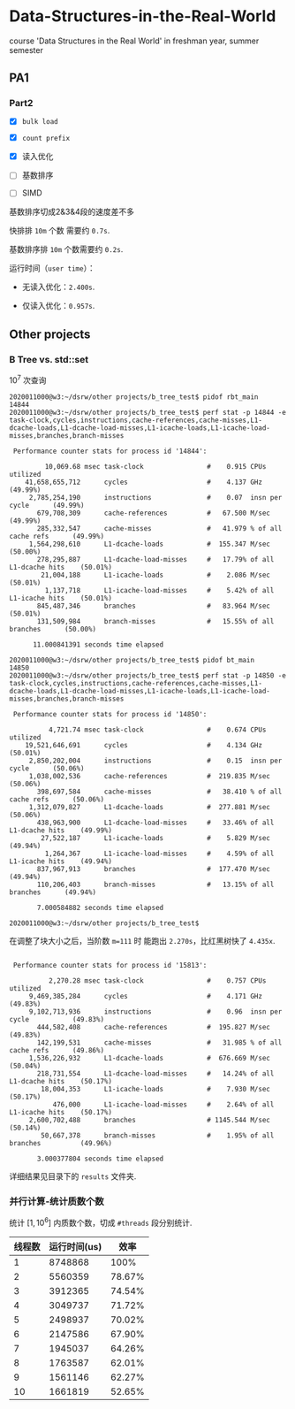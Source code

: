 # Data-Structures-in-the-Real-World
course 'Data Structures in the Real World' in freshman year, summer semester

## PA1

### Part2

- [x] `bulk load`
- [x] `count prefix`
- [x] 读入优化

- [ ] 基数排序
- [ ] SIMD



基数排序切成2&3&4段的速度差不多

快排排 `10m` 个数 需要约 `0.7s`.

基数排序排 `10m` 个数需要约 `0.2s`.



运行时间（`user time`）：

- 无读入优化：`2.400s`.

- 仅读入优化：`0.957s`.



## Other projects

### B Tree vs. std::set

$10^7$ 次查询

```shell
2020011000@w3:~/dsrw/other projects/b_tree_test$ pidof rbt_main
14844
2020011000@w3:~/dsrw/other projects/b_tree_test$ perf stat -p 14844 -e task-clock,cycles,instructions,cache-references,cache-misses,L1-dcache-loads,L1-dcache-load-misses,L1-icache-loads,L1-icache-load-misses,branches,branch-misses

 Performance counter stats for process id '14844':

         10,069.68 msec task-clock                #    0.915 CPUs utilized
    41,658,655,712      cycles                    #    4.137 GHz      (49.99%)
     2,785,254,190      instructions              #    0.07  insn per cycle      (49.99%)
       679,708,309      cache-references          #   67.500 M/sec      (49.99%)
       285,332,547      cache-misses              #   41.979 % of all cache refs      (49.99%)
     1,564,298,610      L1-dcache-loads           #  155.347 M/sec      (50.00%)
       278,295,887      L1-dcache-load-misses     #   17.79% of all L1-dcache hits    (50.01%)
        21,004,188      L1-icache-loads           #    2.086 M/sec      (50.01%)
         1,137,718      L1-icache-load-misses     #    5.42% of all L1-icache hits    (50.01%)
       845,487,346      branches                  #   83.964 M/sec      (50.01%)
       131,509,984      branch-misses             #   15.55% of all branches      (50.00%)

      11.000841391 seconds time elapsed

2020011000@w3:~/dsrw/other projects/b_tree_test$ pidof bt_main
14850
2020011000@w3:~/dsrw/other projects/b_tree_test$ perf stat -p 14850 -e task-clock,cycles,instructions,cache-references,cache-misses,L1-dcache-loads,L1-dcache-load-misses,L1-icache-loads,L1-icache-load-misses,branches,branch-misses

 Performance counter stats for process id '14850':

          4,721.74 msec task-clock                #    0.674 CPUs utilized
    19,521,646,691      cycles                    #    4.134 GHz      (50.01%)
     2,850,202,004      instructions              #    0.15  insn per cycle      (50.06%)
     1,038,002,536      cache-references          #  219.835 M/sec      (50.06%)
       398,697,584      cache-misses              #   38.410 % of all cache refs      (50.06%)
     1,312,079,827      L1-dcache-loads           #  277.881 M/sec      (50.06%)
       438,963,900      L1-dcache-load-misses     #   33.46% of all L1-dcache hits    (49.99%)
        27,522,187      L1-icache-loads           #    5.829 M/sec      (49.94%)
         1,264,367      L1-icache-load-misses     #    4.59% of all L1-icache hits    (49.94%)
       837,967,913      branches                  #  177.470 M/sec      (49.94%)
       110,206,403      branch-misses             #   13.15% of all branches      (49.94%)

       7.000584882 seconds time elapsed

2020011000@w3:~/dsrw/other projects/b_tree_test$
```



在调整了块大小之后，当阶数 `m=111` 时 能跑出 `2.270s`，比红黑树快了 `4.435x`.

```shell

 Performance counter stats for process id '15813':

          2,270.28 msec task-clock                #    0.757 CPUs utilized          
     9,469,385,284      cycles                    #    4.171 GHz                      (49.83%)
     9,102,713,936      instructions              #    0.96  insn per cycle           (49.83%)
       444,582,408      cache-references          #  195.827 M/sec                    (49.83%)
       142,199,531      cache-misses              #   31.985 % of all cache refs      (49.86%)
     1,536,226,932      L1-dcache-loads           #  676.669 M/sec                    (50.04%)
       218,731,554      L1-dcache-load-misses     #   14.24% of all L1-dcache hits    (50.17%)
        18,004,353      L1-icache-loads           #    7.930 M/sec                    (50.17%)
           476,000      L1-icache-load-misses     #    2.64% of all L1-icache hits    (50.17%)
     2,600,702,488      branches                  # 1145.544 M/sec                    (50.14%)
        50,667,378      branch-misses             #    1.95% of all branches          (49.96%)

       3.000377804 seconds time elapsed
```

详细结果见目录下的 `results` 文件夹.



### 并行计算-统计质数个数

统计 $[1, {10}^6]$ 内质数个数，切成 `#threads` 段分别统计.

| 线程数 | 运行时间(us) | 效率   |
| ------ | ------------ | ------ |
| 1      | 8748868      | 100%   |
| 2      | 5560359      | 78.67% |
| 3      | 3912365      | 74.54% |
| 4      | 3049737      | 71.72% |
| 5      | 2498937      | 70.02% |
| 6      | 2147586      | 67.90% |
| 7      | 1945037      | 64.26% |
| 8      | 1763587      | 62.01% |
| 9      | 1561146      | 62.27% |
| 10     | 1661819      | 52.65% |

